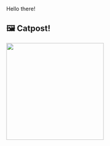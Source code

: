 Hello there!



## 🖼️ Catpost!

<sub>
    <img src="https://cdn2.thecatapi.com/images/usj_vstvO.jpg" height="256">
</sub>

